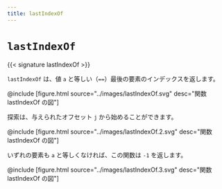 ```yaml
---
title: lastIndexOf
---
```


# `lastIndexOf`

{{< signature lastIndexOf >}}

`lastIndexOf` は、値 `a` と等しい（`==`）最後の要素のインデックスを返します。

@include [figure.html source="../images/lastIndexOf.svg" desc="関数 lastIndexOf の図"]

探索は、与えられたオフセット `j` から始めることができます。

@include [figure.html source="../images/lastIndexOf.2.svg" desc="関数 lastIndexOf の図"]

いずれの要素も `a` と等しくなければ、この関数は `-1` を返します。

@include [figure.html source="../images/lastIndexOf.3.svg" desc="関数 lastIndexOf の図"]
